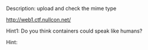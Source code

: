 Description:
upload and check the mime type

http://web1.ctf.nullcon.net/

Hint1: Do you think containers could speak like humans?

Hint:
